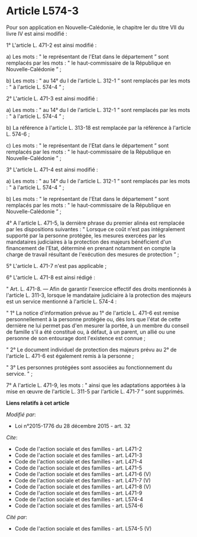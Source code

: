 # Article L574-3

Pour son application en Nouvelle-Calédonie, le chapitre Ier du titre VII du livre IV est ainsi modifié : 

1° L'article L. 471-2 est ainsi modifié : 

a) Les mots : " le représentant de l'Etat dans le département ” sont remplacés par les mots : " le haut-commissaire de la
République en Nouvelle-Calédonie ” ; 

b) Les mots : " au 14° du I de l'article L. 312-1 ” sont remplacés par les mots : " à l'article L. 574-4 ” ; 

2° L'article L. 471-3 est ainsi modifié : 

a) Les mots : " au 14° du I de l'article L. 312-1 ” sont remplacés par les mots : " à l'article L. 574-4 ” ; 

b) La référence à l'article L. 313-18 est remplacée par la référence à l'article L. 574-6 ; 

c) Les mots : " le représentant de l'Etat dans le département ” sont remplacés par les mots : " le haut-commissaire de la
République en Nouvelle-Calédonie ” ; 

3° L'article L. 471-4 est ainsi modifié : 

a) Les mots : " au 14° du I de l'article L. 312-1 ” sont remplacés par les mots : " à l'article L. 574-4 ” ; 

b) Les mots : " le représentant de l'Etat dans le département ” sont remplacés par les mots : " le haut-commissaire de la
République en Nouvelle-Calédonie ” ; 

4° A l'article L. 471-5, la dernière phrase du premier alinéa est remplacée par les dispositions suivantes : " Lorsque ce
coût n'est pas intégralement supporté par la personne protégée, les mesures exercées par les mandataires judiciaires à la
protection des majeurs bénéficient d'un financement de l'Etat, déterminé en prenant notamment en compte la charge de travail
résultant de l'exécution des mesures de protection ” ; 

5° L'article L. 471-7 n'est pas applicable ; 

6° L'article L. 471-8 est ainsi rédigé : 

" Art. L. 471-8. ― Afin de garantir l'exercice effectif des droits mentionnés à l'article L. 311-3, lorsque le mandataire
judiciaire à la protection des majeurs est un service mentionné à l'article L. 574-4 : 

" 1° La notice d'information prévue au 1° de l'article L. 471-6 est remise personnellement à la personne protégée ou, dès
lors que l'état de cette dernière ne lui permet pas d'en mesurer la portée, à un membre du conseil de famille s'il a été
constitué ou, à défaut, à un parent, un allié ou une personne de son entourage dont l'existence est connue ; 

" 2° Le document individuel de protection des majeurs prévu au 2° de l'article L. 471-6 est également remis à la personne ; 

" 3° Les personnes protégées sont associées au fonctionnement du service. " ; 

7° A l'article L. 471-9, les mots : " ainsi que les adaptations apportées à la mise en œuvre de l'article L. 311-5 par
l'article L. 471-7 ” sont supprimés.

**Liens relatifs à cet article**

_Modifié par_:

  - Loi n°2015-1776 du 28 décembre 2015 - art. 32

_Cite_:

  - Code de l'action sociale et des familles - art. L471-2
  - Code de l'action sociale et des familles - art. L471-3
  - Code de l'action sociale et des familles - art. L471-4
  - Code de l'action sociale et des familles - art. L471-5
  - Code de l'action sociale et des familles - art. L471-6 (V)
  - Code de l'action sociale et des familles - art. L471-7 (V)
  - Code de l'action sociale et des familles - art. L471-8 (V)
  - Code de l'action sociale et des familles - art. L471-9
  - Code de l'action sociale et des familles - art. L574-4
  - Code de l'action sociale et des familles - art. L574-6

_Cité par_:

  - Code de l'action sociale et des familles - art. L574-5 (V)
